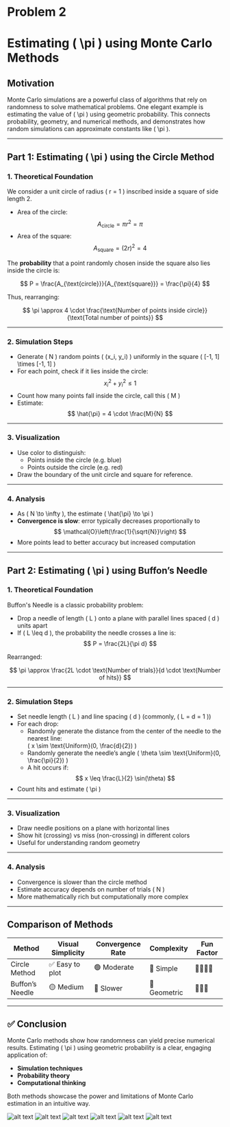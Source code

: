 # Problem 2
#  Estimating \( \pi \) using Monte Carlo Methods

##  Motivation

Monte Carlo simulations are a powerful class of algorithms that rely on randomness to solve mathematical problems. One elegant example is estimating the value of \( \pi \) using geometric probability. This connects probability, geometry, and numerical methods, and demonstrates how random simulations can approximate constants like \( \pi \).

---

## Part 1: Estimating \( \pi \) using the Circle Method

###  1. Theoretical Foundation

We consider a unit circle of radius \( r = 1 \) inscribed inside a square of side length 2.

- Area of the circle:  
  $$
  A_{\text{circle}} = \pi r^2 = \pi
  $$
- Area of the square:  
  $$
  A_{\text{square}} = (2r)^2 = 4
  $$

The **probability** that a point randomly chosen inside the square also lies inside the circle is:

$$
P = \frac{A_{\text{circle}}}{A_{\text{square}}} = \frac{\pi}{4}
$$

Thus, rearranging:

$$
\pi \approx 4 \cdot \frac{\text{Number of points inside circle}}{\text{Total number of points}}
$$

---

###  2. Simulation Steps

- Generate \( N \) random points \( (x_i, y_i) \) uniformly in the square \( [-1, 1] \times [-1, 1] \)
- For each point, check if it lies inside the circle:  
  $$
  x_i^2 + y_i^2 \leq 1
  $$
- Count how many points fall inside the circle, call this \( M \)
- Estimate:  
  $$
  \hat{\pi} = 4 \cdot \frac{M}{N}
  $$

---

###  3. Visualization

- Use color to distinguish:
  - Points inside the circle (e.g. blue)
  - Points outside the circle (e.g. red)
- Draw the boundary of the unit circle and square for reference.

---

###  4. Analysis

- As \( N \to \infty \), the estimate \( \hat{\pi} \to \pi \)
- **Convergence is slow**: error typically decreases proportionally to  
  $$
  \mathcal{O}\left(\frac{1}{\sqrt{N}}\right)
  $$
- More points lead to better accuracy but increased computation

---

## Part 2: Estimating \( \pi \) using Buffon’s Needle

###  1. Theoretical Foundation

Buffon's Needle is a classic probability problem:

- Drop a needle of length \( L \) onto a plane with parallel lines spaced \( d \) units apart
- If \( L \leq d \), the probability the needle crosses a line is:  
  $$
  P = \frac{2L}{\pi d}
  $$

Rearranged:

$$
\pi \approx \frac{2L \cdot \text{Number of trials}}{d \cdot \text{Number of hits}}
$$

---

###  2. Simulation Steps

- Set needle length \( L \) and line spacing \( d \) (commonly, \( L = d = 1 \))
- For each drop:
  - Randomly generate the distance from the center of the needle to the nearest line:  
    \( x \sim \text{Uniform}(0, \frac{d}{2}) \)
  - Randomly generate the needle’s angle \( \theta \sim \text{Uniform}(0, \frac{\pi}{2}) \)
  - A hit occurs if:  
    $$
    x \leq \frac{L}{2} \sin(\theta)
    $$
- Count hits and estimate \( \pi \)

---

###  3. Visualization

- Draw needle positions on a plane with horizontal lines
- Show hit (crossing) vs miss (non-crossing) in different colors
- Useful for understanding random geometry

---

### 4. Analysis

- Convergence is slower than the circle method
- Estimate accuracy depends on number of trials \( N \)
- More mathematically rich but computationally more complex

---

##  Comparison of Methods

| Method           | Visual Simplicity | Convergence Rate | Complexity | Fun Factor |
|------------------|-------------------|------------------|------------|------------|
| Circle Method    | ✅ Easy to plot    | 🟢 Moderate       | 🔽 Simple   | 🌟🌟🌟🌟     |
| Buffon’s Needle  | 🟡 Medium          | 🔴 Slower         | 🔼 Geometric | 🌟🌟🌟       |

---

## ✅ Conclusion

Monte Carlo methods show how randomness can yield precise numerical results. Estimating \( \pi \) using geometric probability is a clear, engaging application of:

- **Simulation techniques**
- **Probability theory**
- **Computational thinking**

Both methods showcase the power and limitations of Monte Carlo estimation in an intuitive way.

![alt text](image-5.png)
![alt text](image-6.png)
![alt text](image-7.png)
![alt text](image-8.png)
![alt text](image-9.png)
![alt text](image-10.png)